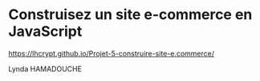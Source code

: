  # Construisez un site e-commerce en JavaScript 

 https://lhcrypt.github.io/Projet-5-construire-site-e.commerce/

 Lynda HAMADOUCHE
